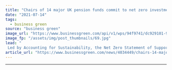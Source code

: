 ```yaml
---
title: "Chairs of 14 major UK pension funds commit to net zero investment portfolios"
date: "2021-07-14"
tags: 
  - business green
source: "business green"
image_url: "https://www.businessgreen.com/api/v1/wps/94f9741/dc929101-98ef-4ead-bb1b-922fc7455b17/10/piggy-bank-0911-185x114.jpg"
image_fp: "/assets/img/post_thumbnails/69.jpg"
lead: "
 Led by Accounting for Sustainability, the Net Zero Statement of Support marks first time a number of funds have pledged to bring investments in line with 1.5C pathway ..."
article_url: "https://www.businessgreen.com/news/4034449/chairs-14-major-uk-pension-funds-commit-net-zero-investment-portfolios"
---
```


---
